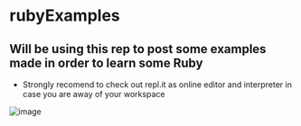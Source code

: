 # rubyExamples

## Will be using this rep to post some examples made in order to learn some Ruby
- Strongly recomend to check out repl.it as online editor and interpreter in case you are away of your workspace

![image](https://cdn0.iconfinder.com/data/icons/long-shadow-web-icons/512/ruby-512.png)
